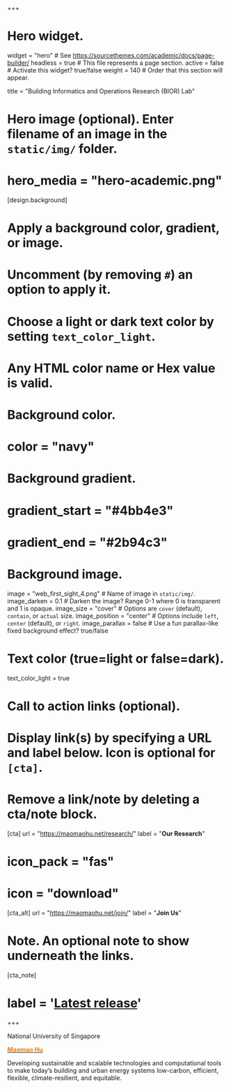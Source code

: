+++
# Hero widget.
widget = "hero"  # See https://sourcethemes.com/academic/docs/page-builder/
headless = true  # This file represents a page section.
active = false  # Activate this widget? true/false
weight = 140  # Order that this section will appear.

title = "Building Informatics and Operations Research (BIOR) Lab"

# Hero image (optional). Enter filename of an image in the `static/img/` folder.
# hero_media = "hero-academic.png"

[design.background]
  # Apply a background color, gradient, or image.

  #   Uncomment (by removing `#`) an option to apply it.
  #   Choose a light or dark text color by setting `text_color_light`.
  #   Any HTML color name or Hex value is valid.

  # Background color.
  # color = "navy"

  # Background gradient.
  # gradient_start = "#4bb4e3"
  # gradient_end = "#2b94c3"

  # Background image.
   image = "web_first_sight_4.png"  # Name of image in `static/img/`.
   image_darken = 0.1               # Darken the image? Range 0-1 where 0 is transparent and 1 is opaque.
   image_size = "cover"             #  Options are `cover` (default), `contain`, or `actual` size.
   image_position = "center"        # Options include `left`, `center` (default), or `right`.
   image_parallax = false           # Use a fun parallax-like fixed background effect? true/false

  # Text color (true=light or false=dark).
  text_color_light = true

# Call to action links (optional).
#   Display link(s) by specifying a URL and label below. Icon is optional for `[cta]`.
#   Remove a link/note by deleting a cta/note block.
[cta]
  url = "https://maomaohu.net/research/"
  label = "**Our Research**"
  # icon_pack = "fas"
  # icon = "download"

[cta_alt]
  url = "https://maomaohu.net/join/"
  label = "**Join Us**"

# Note. An optional note to show underneath the links.
[cta_note]
#  label = '<a class="js-github-release" href="https://sourcethemes.com/academic/updates" data-repo="gcushen/hugo-academic">Latest release<!-- V --></a>'
+++

National University of Singapore

[<span style="color:#EF7C00">**Maomao Hu**</span>](https://maomaohu.net/author/maomao-hu/)

Developing sustainable and scalable technologies and computational tools to make today’s building and urban energy systems low-carbon, efficient, flexible, climate-resilient, and equitable. 
